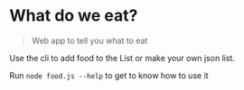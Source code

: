 # What do we eat?

> Web app to tell you what to eat

Use the cli to add food to the List or make your own json list.

Run `node food.js --help` to get to know how to use it